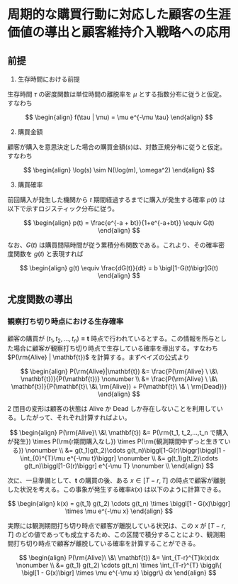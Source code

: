 # 周期的な購買行動に対応した顧客の生涯価値の導出と顧客維持介入戦略への応用

## 前提

1. 生存時間における前提

生存時間 $\tau$ の密度関数は単位時間の離脱率を $\mu$ とする指数分布に従うと仮定。すなわち

$$
\begin{align}
f(\tau | \mu) = \mu e^{-\mu \tau}
\end{align}
$$

2. 購買金額

顧客が購入を意思決定した場合の購買金額($s$)は、対数正規分布に従うと仮定。すなわち

$$
\begin{align}
\log(s) \sim N(\log(m), \omega^2)
\end{align}
$$

3. 購買確率

前回購入が発生した機関から $t$ 期間経過するまでに購入が発生する確率 $p(t)$ は以下で示すロジスティック分布に従う。

$$
\begin{align}
p(t) = \frac{e^{-a + bt}}{1+e^{-a+bt}} \equiv G(t)
\end{align}
$$

なお、$G(t)$ は購買間隔時間が従う累積分布関数である。これより、その確率密度関数を $g(t)$ と表現すれば

$$
\begin{align}
g(t) \equiv \frac{dG(t)}{dt} = b \bigl[1-G(t)\bigr]G(t)
\end{align}
$$

## 尤度関数の導出

### 観察打ち切り時点における生存確率

顧客の購買が $(t_1, t_2,...,t_n) \equiv \mathbf{t}$ 時点で行われているとする。この情報を所与とした場合に顧客が観察打ち切り時点で生存している確率を導出する。すなわち $P(\rm{Alive} | \mathbf{t})$ を計算する。まずベイズの公式より

$$
\begin{align}
P(\rm{Alive}|\mathbf{t}) &= \frac{P(\rm{Alive} \ \&\ \mathbf{t})}{P(\mathbf{t})} \nonumber \\
&= \frac{P(\rm{Alive} \ \&\ \mathbf{t})}{P(\mathbf{t}\ \&\ \rm{Alive}) + P(\mathbf{t}\ \& \ \rm{Dead})}
\end{align}
$$

2 団目の変形は顧客の状態は Alive か Dead しか存在しないことを利用している。したがって、それぞれ計算すればよい。

$$
\begin{align}
P(\rm{Alive}\ \&\ \mathbf{t})
&= P(\rm{t_1, t_2,...,t_n で購入が発生}) \times P(\rm{r期間購入なし}) \times P(\rm{観測期間中ずっと生きている}) \nonumber \\
&= g(t_1)g(t_2)\cdots g(t_n)\biggl[1-G(r)\biggr]\biggl[1 - \int_{0}^{T}\mu e^{-\mu t}\biggr] \nonumber \\
&= g(t_1)g(t_2)\cdots g(t_n)\biggl[1-G(r)\biggr] e^{-\mu T} \nonumber \\
\end{align}
$$

次に、一旦準備として、$\mathbf{t}$ の購買の後、ある $x \in [T-r, T]$ の時点で顧客が離脱した状況を考える。この事象が発生する確率$k(x)$ は以下のように計算できる。

$$
\begin{align}
k(x) = g(t_1) g(t_2) \cdots g(t_n) \times \biggl[1 - G(x)\biggr] \times \mu e^{-\mu x}
\end{align}
$$

実際には観測期間打ち切り時点で顧客が離脱している状況は、この $x$ が $[T-r, T]$ のどの値であっても成立するため、この区間で積分することにより、観測期間打ち切り時点で顧客が離脱している確率を計算することができる。

$$
\begin{align}
P(\rm{Alive}\ \&\ \mathbf{t})
&= \int_{T-r}^{T}k(x)dx \nonumber \\
&= g(t_1) g(t_2) \cdots g(t_n) \times \int_{T-r}^{T} \biggl\{ \bigl[1 - G(x)\bigr] \times \mu e^{-\mu x} \biggr\} dx
\end{align}
$$
